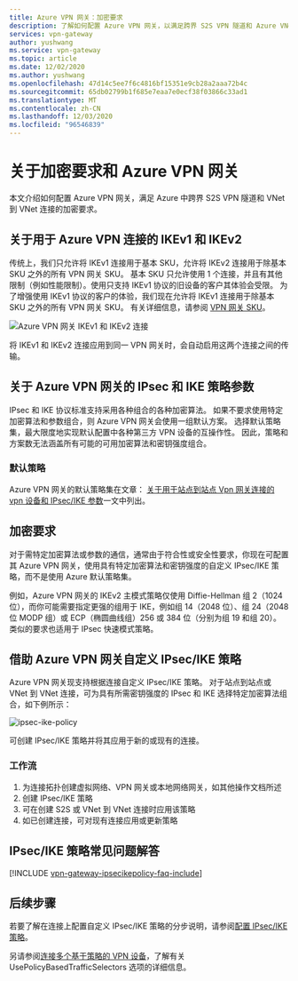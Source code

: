 ```yaml
---
title: Azure VPN 网关：加密要求
description: 了解如何配置 Azure VPN 网关，以满足跨界 S2S VPN 隧道和 Azure VNet 到 VNet 连接的加密要求。
services: vpn-gateway
author: yushwang
ms.service: vpn-gateway
ms.topic: article
ms.date: 12/02/2020
ms.author: yushwang
ms.openlocfilehash: 47d14c5ee7f6c4816bf15351e9cb28a2aaa72b4c
ms.sourcegitcommit: 65db02799b1f685e7eaa7e0ecf38f03866c33ad1
ms.translationtype: MT
ms.contentlocale: zh-CN
ms.lasthandoff: 12/03/2020
ms.locfileid: "96546839"
---
```

# <a name="about-cryptographic-requirements-and-azure-vpn-gateways"></a>关于加密要求和 Azure VPN 网关

本文介绍如何配置 Azure VPN 网关，满足 Azure 中跨界 S2S VPN 隧道和 VNet 到 VNet 连接的加密要求。

## <a name="about-ikev1-and-ikev2-for-azure-vpn-connections"></a>关于用于 Azure VPN 连接的 IKEv1 和 IKEv2

传统上，我们只允许将 IKEv1 连接用于基本 SKU，允许将 IKEv2 连接用于除基本 SKU 之外的所有 VPN 网关 SKU。 基本 SKU 只允许使用 1 个连接，并且有其他限制（例如性能限制）。使用只支持 IKEv1 协议的旧设备的客户其体验会受限。 为了增强使用 IKEv1 协议的客户的体验，我们现在允许将 IKEv1 连接用于除基本 SKU 之外的所有 VPN 网关 SKU。 有关详细信息，请参阅 [VPN 网关 SKU](./vpn-gateway-about-vpn-gateway-settings.md#gwsku)。

![Azure VPN 网关 IKEv1 和 IKEv2 连接](./media/vpn-gateway-about-compliance-crypto/ikev1-ikev2-connections.png)

将 IKEv1 和 IKEv2 连接应用到同一 VPN 网关时，会自动启用这两个连接之间的传输。

## <a name="about-ipsec-and-ike-policy-parameters-for-azure-vpn-gateways"></a>关于 Azure VPN 网关的 IPsec 和 IKE 策略参数

IPsec 和 IKE 协议标准支持采用各种组合的各种加密算法。 如果不要求使用特定加密算法和参数组合，则 Azure VPN 网关会使用一组默认方案。 选择默认策略集，最大限度地实现默认配置中各种第三方 VPN 设备的互操作性。 因此，策略和方案数无法涵盖所有可能的可用加密算法和密钥强度组合。

### <a name="default-policy"></a>默认策略

Azure VPN 网关的默认策略集在文章： [关于用于站点到站点 Vpn 网关连接的 vpn 设备和 IPsec/IKE 参数](vpn-gateway-about-vpn-devices.md)一文中列出。

## <a name="cryptographic-requirements"></a>加密要求

对于需特定加密算法或参数的通信，通常由于符合性或安全性要求，你现在可配置其 Azure VPN 网关，使用具有特定加密算法和密钥强度的自定义 IPsec/IKE 策略，而不是使用 Azure 默认策略集。

例如，Azure VPN 网关的 IKEv2 主模式策略仅使用 Diffie-Hellman 组 2（1024 位），而你可能需要指定更强的组用于 IKE，例如组 14（2048 位）、组 24（2048 位 MODP 组）或 ECP（椭圆曲线组）256 或 384 位（分别为组 19 和组 20）。 类似的要求也适用于 IPsec 快速模式策略。

## <a name="custom-ipsecike-policy-with-azure-vpn-gateways"></a>借助 Azure VPN 网关自定义 IPsec/IKE 策略

Azure VPN 网关现支持根据连接自定义 IPsec/IKE 策略。 对于站点到站点或 VNet 到 VNet 连接，可为具有所需密钥强度的 IPsec 和 IKE 选择特定加密算法组合，如下例所示：

![ipsec-ike-policy](./media/vpn-gateway-about-compliance-crypto/ipsecikepolicy.png)

可创建 IPsec/IKE 策略并将其应用于新的或现有的连接。

### <a name="workflow"></a>工作流

1. 为连接拓扑创建虚拟网络、VPN 网关或本地网络网关，如其他操作文档所述
2. 创建 IPsec/IKE 策略
3. 可在创建 S2S 或 VNet 到 VNet 连接时应用该策略
4. 如已创建连接，可对现有连接应用或更新策略

## <a name="ipsecike-policy-faq"></a>IPsec/IKE 策略常见问题解答

[!INCLUDE [vpn-gateway-ipsecikepolicy-faq-include](../../includes/vpn-gateway-faq-ipsecikepolicy-include.md)]

## <a name="next-steps"></a>后续步骤

若要了解在连接上配置自定义 IPsec/IKE 策略的分步说明，请参阅[配置 IPsec/IKE 策略](vpn-gateway-ipsecikepolicy-rm-powershell.md)。

另请参阅[连接多个基于策略的 VPN 设备](vpn-gateway-connect-multiple-policybased-rm-ps.md)，了解有关 UsePolicyBasedTrafficSelectors 选项的详细信息。
